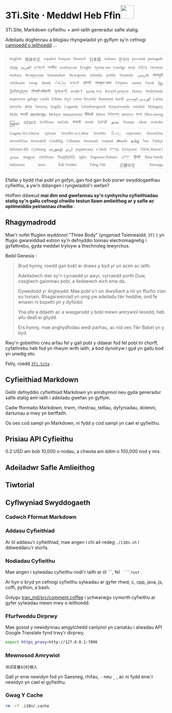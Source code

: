 <h1 style="justify-content:space-between">3Ti.Site ⋅ Meddwl Heb Ffin<img src="//i-01.eu.org/3Ti/logo.svg" style="user-select:none;margin-top:-1px;width:42px"></h1>

3Ti.Site, Markdown cyfieithu + aml-iaith generadur safle statig.

Adeiladu dogfennau a blogiau rhyngwladol yn gyflym sy'n cefnogi [cannoedd o ieithoedd](https://github.com/i18n-site/node/blob/main/lang/src/index.js) ...

<pre class="langli" style="display:flex;flex-wrap:wrap;background:transparent;border:1px solid #eee;font-size:12px;box-shadow:0 0 3px inset #eee;padding:12px 5px 4px 12px;justify-content:space-between;"><style>pre.langli i{font-weight:300;font-family:s;margin-right:7px;margin-bottom:8px;font-style:normal;color:#666;border-bottom:1px dashed #ccc;}</style><i>English</i><i> 简体中文 </i><i>español</i><i>français</i><i>Deutsch</i><i> 日本語 </i><i>italiano</i><i>한국어</i><i>русский</i><i>português</i><i>shqip</i><i>‫العربية‬</i><i>አማርኛ</i><i>অসমীয়া</i><i>azərbaycan</i><i>Eʋegbe</i><i>Aymar aru</i><i>Gaeilge</i><i>eesti</i><i>ଓଡ଼ିଆ</i><i>Oromoo</i><i>euskara</i><i>беларуская</i><i>bamanakan</i><i>български</i><i>íslenska</i><i>polski</i><i>bosanski</i><i>‫فارسی‬</i><i>भोजपुरी</i><i>Afrikaans</i><i>татар</i><i>dansk</i><i>‫ދިވެހިބަސް‬</i><i>ትግርኛ</i><i>डोगरी</i><i>संस्कृत भाषा</i><i>Filipino</i><i>suomi</i><i>Frysk</i><i>ខ្មែរ</i><i>ქართული</i><i>गोंयची कोंकणी</i><i>ગુજરાતી</i><i>avañe’ẽ</i><i>қазақ тілі</i><i>Kreyòl ayisyen</i><i>Hausa</i><i>Nederlands</i><i>кыргызча</i><i>galego</i><i>català</i><i>čeština</i><i>ಕನ್ನಡ</i><i>corsu</i><i>hrvatski</i><i>Runasimi</i><i>kurdî</i><i>‫کوردیی ناوەندی‬</i><i>Latina</i><i>latviešu</i><i>ລາວ</i><i>lietuvių</i><i>lingála</i><i>Luganda</i><i>Lëtzebuergesch</i><i>Kinyarwanda</i><i>română</i><i>Malagasy</i><i>Malti</i><i>मराठी</i><i>മലയാളം</i><i>Melayu</i><i>македонски</i><i>मैथिली</i><i>Māori</i><i>মৈতৈলোন্</i><i>монгол</i><i>বাংলা</i><i>Mizo ṭawng</i><i>မြန်မာ</i><i>𞄀𞄄𞄰𞄩𞄍𞄜𞄰</i><i>IsiXhosa</i><i>isiZulu</i><i>नेपाली</i><i>norsk</i><i>ਪੰਜਾਬੀ</i><i>‫پښتو‬</i><i>Nyanja</i><i>Akan</i><i>svenska</i><i>Gagana fa'a Sāmoa</i><i>српски</i><i>Sesotho sa Leboa</i><i>Sesotho</i><i>සිංහල</i><i>esperanto</i><i>slovenčina</i><i>slovenščina</i><i>Kiswahili</i><i>Gàidhlig</i><i>Cebuano</i><i>Soomaali</i><i>тоҷикӣ</i><i>తెలుగు</i><i>தமிழ்</i><i>ไทย</i><i>Türkçe</i><i>türkmen dili</i><i>Cymraeg</i><i>‫ئۇيغۇرچە‬</i><i>‫اردو‬</i><i>українська</i><i>o‘zbek</i><i>‫עברית‬</i><i>Ελληνικά</i><i>ʻŌlelo Hawaiʻi</i><i>‫سنڌي‬</i><i>magyar</i><i>chiShona</i><i>հայերեն</i><i>Igbo</i><i>Pagsasao Ilokano</i><i>‫ייִדיש‬</i><i>हिन्दी</i><i>Basa Sunda</i><i>Indonesia</i><i>Jawa</i><i>Èdè Yorùbá</i><i>Tiếng Việt</i><i> 正體中文 </i><i>Xitsonga</i></pre>

Efallai y bydd rhai pobl yn gofyn, gan fod gan bob porwr swyddogaethau cyfieithu, a yw'n ddiangen i ryngwladoli'r wefan?

Hoffwn ddweud **mai dim ond gwefannau sy'n cynhyrchu cyfieithiadau statig sy'n gallu cefnogi chwilio testun llawn amlieithog ar y safle ac optimeiddio peiriannau chwilio** .

## Rhagymadrodd

Mae'r nofel ffuglen wyddonol &quot;Three Body&quot; (ynganiad Tsieineaidd: `3Tǐ` ) yn ffugio gwareiddiad estron sy'n defnyddio tonnau electromagnetig i gyfathrebu, gyda meddwl tryloyw a thechnoleg lewyrchus.

Beibl·Genesis :

> Bryd hynny, roedd gan bobl ar draws y byd yr un acen ac iaith.
>
> Adeiladwch dwr sy'n cyrraedd yr awyr, cyrraedd porth Duw, casglwch galonnau pobl, a lledaewch eich enw da.
>
> Dywedodd yr Arglwydd: Mae pobl o'r un diwylliant a hil yn ffurfio clan eu hunain. Rhagarweiniad yn unig yw adeiladu tŵr heddiw, ond fe wnawn ni bopeth yn y dyfodol.
>
> Yna efe a ddaeth ac a wasgarodd y bobl mewn amrywiol leoedd, heb allu deall ei gilydd.
>
> Ers hynny, mae anghydfodau wedi parhau, ac nid oes Tŵr Babel yn y byd.

Rwy'n gobeithio creu arfau fel y gall pobl y ddaear fod fel pobl tri chorff, cyfathrebu heb fod yn rhwym wrth iaith, a bod dynolryw i gyd yn gallu bod yn unedig eto.

Felly, roedd [`3Ti.Site`](//3Ti.Site) .

## Cyfieithiad Markdown

Gellir defnyddio cyfieithiad Markdown yn annibynnol neu gyda generadur safle statig aml-iaith i adeiladu gwefan yn gyflym.

Cadw fformatio Markdown, trwm, rhestrau, teitlau, dyfyniadau, dolenni, darluniau a mwy yn berffaith.

Os oes cod sampl yn Markdown, ni fydd y cod sampl yn cael ei gyfieithu.

## Prisiau API Cyfieithu

0.2 USD am bob 10,000 o nodau, a chwota am ddim o 100,000 nod y mis.

## Adeiladwr Safle Amlieithog

## Tiwtorial

## Cyflwyniad Swyddogaeth

### Cadwch Fformat Markdown

### Addasu Cyfieithiad

Ar ôl addasu'r cyfieithiad, mae angen i chi ail-redeg `./i18n.sh` i ddiweddaru'r storfa.

### Nodiadau Cyfieithu

Mae angen i sylwadau cyfieithu nodi'r iaith ar ôl \```, fel ` ```rust` .

Ar hyn o bryd yn cefnogi cyfieithu sylwadau ar gyfer rhwd, c, cpp, java, js, coffi, python, a bash.

Golygu [tran_md/src/comment.coffee](https://github.com/i18n-site/node/blob/main/tran_md/src/comment.coffee) i ychwanegu cymorth cyfieithu ar gyfer sylwadau mewn mwy o ieithoedd.

### Ffurfweddu Dirprwy

Mae gosod y newidynnau amgylchedd canlynol yn caniatáu i alwadau API Google Translate fynd trwy'r dirprwy.

```bash
export https_proxy=http://127.0.0.1:7890
```

### Mewnosod Amrywiol

```
测试变量${0}嵌入
```

Gall yr enw newidyn fod yn Saesneg, rhifau, `-` neu `_` , ac ni fydd enw'r newidyn yn cael ei gyfieithu.

### Gwag Y Cache

```bash
rm -rf .i18n/.cache
```
